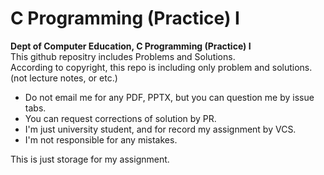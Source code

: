 # C Programming (Practice) I
**Dept of Computer Education, C Programming (Practice) I**  
This github repositry includes Problems and Solutions.  
According to copyright, this repo is including only problem and solutions. (not lecture notes, or etc.)  
 * Do not email me for any PDF, PPTX, but you can question me by issue tabs.
 * You can request corrections of solution by PR.
 * I'm just university student, and for record my assignment by VCS.
 * I'm not responsible for any mistakes.

 This is just storage for my assignment.
